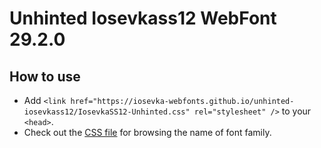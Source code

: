# Unhinted Iosevkass12 WebFont 29.2.0

## How to use

- Add `<link href="https://iosevka-webfonts.github.io/unhinted-iosevkass12/IosevkaSS12-Unhinted.css" rel="stylesheet" />` to your `<head>`.
- Check out the [CSS file](./IosevkaSS12-Unhinted.css) for browsing the name of font family.
